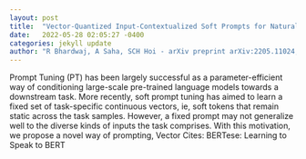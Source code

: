 ```yaml
---
layout: post
title:  "Vector-Quantized Input-Contextualized Soft Prompts for Natural Language Understanding"
date:   2022-05-28 02:05:27 -0400
categories: jekyll update
author: "R Bhardwaj, A Saha, SCH Hoi - arXiv preprint arXiv:2205.11024, 2022"
---
```

Prompt Tuning (PT) has been largely successful as a parameter-efficient way of conditioning large-scale pre-trained language models towards a downstream task. More recently, soft prompt tuning has aimed to learn a fixed set of task-specific continuous vectors, ie, soft tokens that remain static across the task samples. However, a fixed prompt may not generalize well to the diverse kinds of inputs the task comprises. With this motivation, we propose a novel way of prompting, Vector  Cites: BERTese: Learning to Speak to BERT